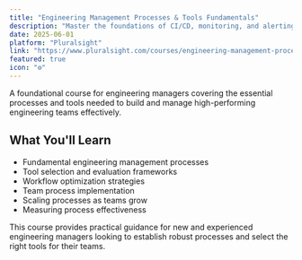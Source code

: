 ```yaml
---
title: "Engineering Management Processes & Tools Fundamentals"
description: "Master the foundations of CI/CD, monitoring, and alerting to build resilient delivery systems that drive continuous improvement and operational excellence."
date: 2025-06-01
platform: "Pluralsight"
link: "https://www.pluralsight.com/courses/engineering-management-processes-tools-fundamentals"
featured: true
icon: "⚙️"
---
```


A foundational course for engineering managers covering the essential processes and tools needed to build and manage high-performing engineering teams effectively.

## What You'll Learn

- Fundamental engineering management processes
- Tool selection and evaluation frameworks
- Workflow optimization strategies
- Team process implementation
- Scaling processes as teams grow
- Measuring process effectiveness

This course provides practical guidance for new and experienced engineering managers looking to establish robust processes and select the right tools for their teams.